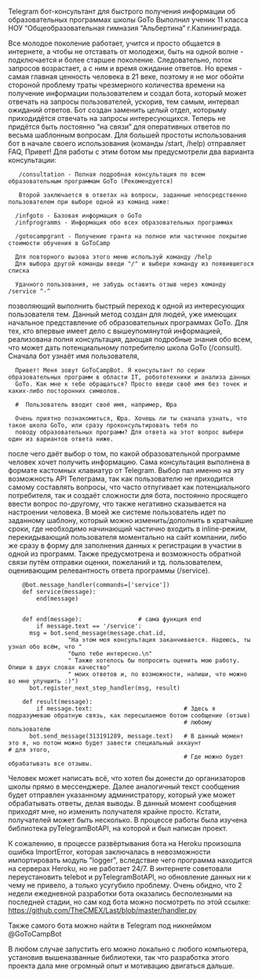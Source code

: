 Telegram бот-консультант для быстрого получения информации об образовательных программах школы GoTo 
Выполнил ученик 11 класса НОУ “Общеобразовательная гимназия “Альбертина“ г.Калининграда.

Все молодое поколение работает, учится и просто общается в интернете, а чтобы не отставать от молодежи, 
быть на одной волне - подключается и более старшее поколение. Следовательно, поток запросов возрастает, а с ним и время ожидание ответов.
Но время - самая главная ценность человека в 21 веке, поэтому я не мог обойти стороной проблему траты чрезмерного количества времени 
на получение информации пользователем и создал бота, который может отвечать на запросы пользователей, ускорив, тем самым, интервал 
ожиданий ответов. Бот создан заменить целый отдел, которыму приходидётся отвечать на запросы интересующихся. Теперь не придётся быть 
постоянно “на связи” для оперативных ответов по весьма шаблонным вопросам. Для большей простоты использования бот в начале своего 
использования (команды /start, /help) отправляет FAQ,
Привет! Для работы с этим ботом мы предусмотрели два варианта консультации: 

       /consultation - Полная подробная консультация по всем образовательным программам GoTo (Рекомендуется) 

       Второй заключается в ответах на вопросы, заданные непосредственно пользователем при выборе одной из команд ниже: 

      /infgoto - Базовая информация о GoTo 
      /infprogramms - Информация обо всех образовательных программах 

      /gotocampgrant - Получение гранта на полное или частичное покрытие стоимости обучения в GoToCamp 

      Для повторного вызова этого меню используй команду /help 
      Для выбора другой команды введи "/" и выбери команду из появившегося списка 

      Удачного пользования, не забудь оставить отзыв через команду /service ^-^

позволяющий выполнить быстрый переход к одной из интересующих пользователя тем. Данный метод создан для людей, уже имеющих начальное 
представление об образовательных программах GoTo. Для тех, кто впервые имеет дело с вышеупомянутой информацией, реализована полня 
консультация, дающая подробные знания обо всем, что может дать потенциальному потребителю школа GoTo (/consult). Сначала бот узнаёт
имя пользователя,

      Привет! Меня зовут GoToCampBot. Я консультант по серии образовательных программ в области IT, робототехники и анализа данных
      GoTo. Как мне к тебе обращаться? Просто введи своё имя без точек и каких-либо посторонних символов.

      #  Пользователь вводит своё имя, например, Юра

      Очень приятно познакомиться, Юра. Хочешь ли ты сначала узнать, что такое школа GoTo, или сразу проконсультировать тебя по 
      поводу образовательных программ? Для ответа на этот вопрос выбери один из вариантов ответа ниже.
    
после чего даёт выбор о том, по какой образовательной программе человек хочет получить информацию. Сама консультация выполнена 
в формате кастомных клавиатур от Telegram. Выбор пал именно на эту возможность API Телеграма, так как пользователю не приходится
самому составлять вопросы, что часто отпугивает как потенциального потребителя, так и создаёт сложности для бота, постоянно
просящего ввести вопрос по-другому, что также негативно сказывается на настроении человека. В моей же системе пользователь идет 
по заданному шаблону, который можно изменить/дополнить в кратчайшие сроки, где необходимо начинающий частично входить в inline-режим,
перекидывающий пользователя моментально на сайт компании, либо же сразу в форму для заполнения данных к регистрации в участии в 
одной из программ. Также предусмотрена и возможность обратной связи путём отправки оценки, пожеланий и тд. пользователем, 
оценивающим релевантность ответа программы (/service).

        @bot.message_handler(commands=['service'])
        def service(message):
            end(message)


        def end(message):                # сама функция end
            if message.text == '/service':
          msg = bot.send_message(message.chat.id,
                     "На этом моя консультация заканчивается. Надеюсь, ты узнал обо всём, что "
                     "было тебе интересно.\n"
                     " Также хотелось бы попросить оценить мою работу. Опиши в двух словах качество"
                     " моих ответов и, по возможности, напиши, что можно во мне улучшить :)")
          bot.register_next_step_handler(msg, result)

        def result(message):
            if message.text:                          # Здесь я подразумеваю обратную связь, как пересылаемое ботом сообщение (отзыв)
                                                      # любому пользователю
          bot.send_message(313191289, message.text)   # В данный момент это я, но потом можно будет завести специальный аккаунт 								     # для этого,
                                                      # Где можно будет обрабатывать все отзывы.
                        
Человек может написать всё, что хотел бы донести до организаторов школы прямо в мессенджере. Далее аналогичный текст сообщения 
будет отправлен указанному администратору, который уже может обрабатывать ответы, делая выводы. В данный момент сообщения приходят
мне, но изменить получателя крайне просто. Кстати, получателей может быть несколько. В процессе работы была изучена библиотека 
pyTelegramBotAPI, на которой и был написан проект. 

К сожалению, в процессе развёртывания бота на Heroku произошла ошибка ImportError, которая заключалась в невозможности импортировать модуль "logger", вследствие чего программа находится на серверах Heroku, но не работает 24/7. В интернете советовали переустановить telebot и pyTelegramBotAPI, но обновление данных ни к чему не привело, а только усугубило проблему. Очень обидно, что 2 недели ежедневной разработки бота оказались бесполезными на последней стадии, но сам код бота можно посмотреть по этой ссылке:
https://github.com/TheCMEX/Last/blob/master/handler.py

Также самого бота можно найти в Telegram под никнеймом @GoToCampBot

В любом случае запустить его можно локально с любого компьютера, установив вышеназванные библиотеки, так что разработка этого проекта дала мне огромный опыт и мотивацию двигаться дальше.

